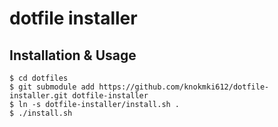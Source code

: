 # dotfile installer

## Installation & Usage

```
$ cd dotfiles
$ git submodule add https://github.com/knokmki612/dotfile-installer.git dotfile-installer
$ ln -s dotfile-installer/install.sh .
$ ./install.sh
```
